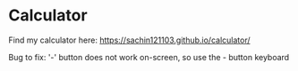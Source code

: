 # Calculator

Find my calculator here: https://sachin121103.github.io/calculator/

Bug to fix: '-' button does not work on-screen, so use the - button keyboard
